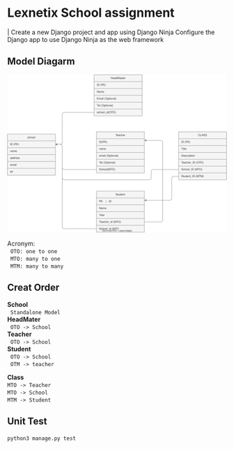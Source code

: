 # Lexnetix School assignment
| Create a new Django project and app using Django Ninja Configure the Django app to use Django Ninja as the web framework  
## Model Diagarm  
<img src="./dbschema.drawio.svg">  

Acronym:  
` OTO: one to one`  
` MTO: many to one`  
` MTM: many to many`   
 
## Creat Order   
**School**   
    ` Standalone Model`   
**HeadMater**   
    ` OTO -> School`   
**Teacher**   
    ` OTO -> School`  
**Student**  
    ` OTO -> School`  
    ` OTM -> teacher`  

**Class**  
    `MTO -> Teacher`  
    `MTO -> School`  
    `MTM -> Student`  

## Unit Test
```shell
python3 manage.py test
```